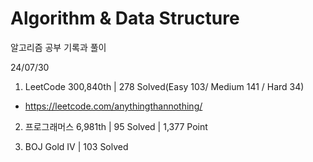 # Algorithm & Data Structure

알고리즘 공부 기록과 풀이

24/07/30

1. LeetCode 300,840th | 278 Solved(Easy 103/ Medium 141 / Hard 34)
- https://leetcode.com/anythingthannothing/

2. 프로그래머스 6,981th | 95 Solved | 1,377 Point

3. BOJ Gold IV | 103 Solved
